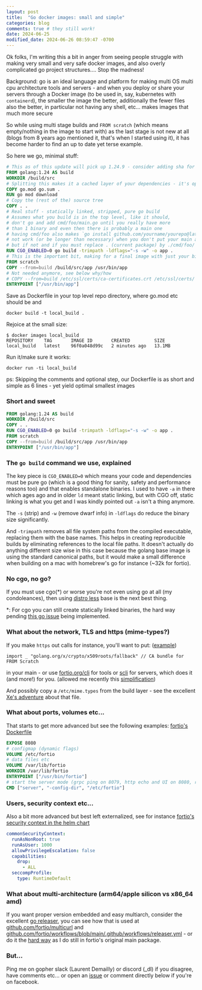 ```yaml
---
layout: post
title:  "Go docker images: small and simple"
categories: blog
comments: true # they still work!
date: 2024-06-25
modified_date: 2024-06-26 08:59:47 -0700
---
```


Ok folks, I'm writing this a bit in anger from seeing people struggle with making very small and very safe docker images, and also overly complicated go project structures.... Stop the madness!

Background: go is an ideal language and platform for making multi OS multi cpu architecture tools and servers - and when you deploy or share your servers through a Docker image (to be used in, say, kubernetes with `containerd`), the smaller the image the better, additionally the fewer files also the better, in particular not having any shell, etc... makes images that much more secure

So while using multi stage builds and `FROM scratch` (which means empty/nothing in the image to start with) as the last stage is not new at all (blogs from 8 years ago mentioned it, that's when I started using it), it has become harder to find an up to date yet terse example.

So here we go, minimal stuff:

```Dockerfile
# This as of this update will pick up 1.24.9 - consider adding sha for security
FROM golang:1.24 AS build
WORKDIR /build/src
# Splitting this makes it a cached layer of your dependencies - it's optional
COPY go.mod go.sum .
RUN go mod download
# Copy the (rest of the) source tree
COPY . .
# Real stuff - statically linked, stripped, pure go build
# Assumes what you build is in the top level, like it should,
# don't go and add cmd/foo/main.go until you really have more
# than 1 binary and even then there is probably a main one
# having cmd/foo also makes `go install github.com/yourname/yourepo@latest`
# not work (or be longer than necessary) when you don't put your main at the top,
# but if not and if you must replace . (current package) by ./cmd/foo/ next line:
RUN CGO_ENABLED=0 go build -trimpath -ldflags="-s -w" -o app .
# This is the important bit, making for a final image with just your binary:
FROM scratch
COPY --from=build /build/src/app /usr/bin/app
# Not needed anymore, see below why/how
# COPY --from=build /etc/ssl/certs/ca-certificates.crt /etc/ssl/certs/
ENTRYPOINT ["/usr/bin/app"]
```
Save as Dockerfile in your top level repo directory, where go.mod etc should be and

```shell
docker build -t local_build .
```
Rejoice at the small size:
```
$ docker images local_build
REPOSITORY    TAG       IMAGE ID       CREATED         SIZE
local_build   latest    96f0a048d99c   2 minutes ago   13.1MB
```
Run it/make sure it works:
```
docker run -ti local_build
```

ps: Skipping the comments and optional step, our Dockerfile is as short and simple as 6 lines - yet yield optimal smallest images

### Short and sweet

```Dockerfile
FROM golang:1.24 AS build
WORKDIR /build/src
COPY . .
RUN CGO_ENABLED=0 go build -trimpath -ldflags="-s -w" -o app .
FROM scratch
COPY --from=build /build/src/app /usr/bin/app
ENTRYPOINT ["/usr/bin/app"]
```

### The `go build` command we use, explained

The key piece is `CGO_ENABLED=0` which means your code and dependencies must be pure go (which is a good thing for sanity, safety and performance reasons too) and that enables standalone binaries. I used to have `-a` in there which ages ago and in older `ld` meant static linking, but with CGO off, static linking is what you get and I was kindly pointed out `-a` isn't a thing anymore.

The `-s` (strip) and `-w` (remove dwarf info) in `-ldflags` do reduce the binary size significantly.

And `-trimpath` removes all file system paths from the compiled executable, replacing them with the base names. This helps in creating reproducible builds by eliminating references to the local file paths. It doesn't actually do anything different size wise in this case because the golang base image is using the standard canonical paths, but it would make a small difference when building on a mac with homebrew's go for instance (~32k for fortio).

### No cgo, no go?

If you must use cgo(*) or worse you're not even using go at all (my condoleances), then using [distro less](https://github.com/GoogleContainerTools/distroless) base is the next best thing.

*: For cgo you can still create statically linked binaries, the hard way pending [this go issue](https://github.com/golang/go/issues/26492) being implemented.

### What about the network, TLS and https (mime-types?)

If you make `https` out calls for instance, you'll want to put:
([example](https://github.com/fortio/cli/blob/v1.6.0/ca_bundle.go#L14))
```
import _ "golang.org/x/crypto/x509roots/fallback" // CA bundle for FROM Scratch
```
in your main - or use [fortio.org/cli](https://pkg.go.dev/fortio.org/cli) for tools or [scli](https://pkg.go.dev/fortio.org/scli)  for servers, which does it (and more!) for you. (allowed me recently this [simplification](https://github.com/fortio/multicurl/pull/146/files#diff-dd2c0eb6ea5cfc6c4bd4eac30934e2d5746747af48fef6da689e85b752f39557))

And possibly copy a `/etc/mime.types` from the build layer - see the excellent [Xe's adventure](https://xeiaso.net/blog/2024/fixing-rss-mailcap/) about that file.

### What about ports, volumes etc...

That starts to get more advanced but see the following examples:
[fortio's Dockerfile](https://github.com/fortio/fortio/blob/master/Dockerfile)
```Dockerfile
EXPOSE 8080
# configmap (dynamic flags)
VOLUME /etc/fortio
# data files etc
VOLUME /var/lib/fortio
WORKDIR /var/lib/fortio
ENTRYPOINT ["/usr/bin/fortio"]
# start the server mode (grpc ping on 8079, http echo and UI on 8080, redirector on 8081) by default
CMD ["server", "-config-dir", "/etc/fortio"]
```

### Users, security context etc...

Also a bit more advanced but best left externalized, see for instance
[fortio's security context in the helm chart](https://github.com/fortio/fortio-demo-chart/blob/main/defaults/fortio/values.yaml.gotmpl)
```yaml
commonSecurityContext:
  runAsNonRoot: true
  runAsUser: 1000
  allowPrivilegeEscalation: false
  capabilities:
    drop:
      - ALL
  seccompProfile:
    type: RuntimeDefault
```

### What about multi-architecture (arm64/apple silicon vs x86_64 amd)

If you want proper version embedded and easy multiarch, consider the excellent [go releaser](https://goreleaser.com/), you can see how that is used at [github.com/fortio/multicurl](https://github.com/fortio/multicurl#multicurl) and [github.com/fortio/workflows/blob/main/.github/workflows/releaser.yml](https://github.com/fortio/workflows/blob/main/.github/workflows/releaser.yml) - or do it the [hard way](https://github.com/fortio/fortio/blob/v1.65.0/Makefile#L188-L198) as I do still in fortio's original main package.

### But...

Ping me on gopher slack (Laurent Demailly) or discord (_dl) if you disagree, have comments etc... or open an [issue](https://github.com/ldemailly/laurentsv/issues)
or comment directly below if you're on facebook.
